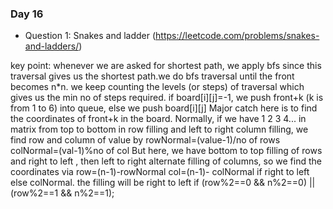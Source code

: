 ### Day 16

- Question 1: Snakes and ladder (https://leetcode.com/problems/snakes-and-ladders/)

key point: whenever we are asked for shortest path, we apply bfs since this traversal gives us the shortest path.we do bfs traversal until the front becomes n*n. we keep counting the levels (or steps) of traversal which gives us the min no of steps required. if board[i][j]=-1, we push front+k (k is from 1 to 6) into queue, else we push board[i][j]
Major catch here is to find the coordinates of front+k in the board. Normally, if we have 1 2 3 4... in matrix from top to bottom in row filling and left to right column filling, we find row and column of  value by
rowNormal=(value-1)/no of rows 
colNormal=(val-1)%no of col 
But here, we have bottom to top filling of rows and right to left , then left to right alternate filling of columns, so we find the coordinates via
row=(n-1)-rowNormal
col=(n-1)- colNormal if right to left else colNormal.
the filling will be right to left if (row%2==0 && n%2==0) || (row%2==1 && n%2==1);


